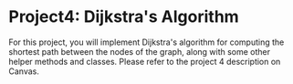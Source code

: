 # Project4: Dijkstra's Algorithm
For this project, you will implement Dijkstra's algorithm for computing the shortest path between the nodes of the graph, 
along with some other helper methods and classes. Please refer to the project 4 description on Canvas.
